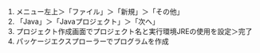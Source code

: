1. メニュー左上＞「ファイル」＞「新規」＞「その他」
2. 「Java」＞「Javaプロジェクト」＞「次へ」
3. プロジェクト作成画面でプロジェクト名と実行環境JREの使用を設定＞完了
4. パッケージエクスプローラーでプログラムを作成

